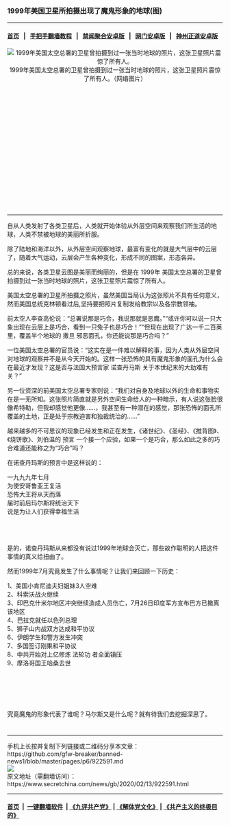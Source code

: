 ### 1999年美国卫星所拍摄出现了魔鬼形象的地球(图)
------------------------

#### [首页](https://github.com/gfw-breaker/banned-news1/blob/master/README.md) &nbsp;&nbsp;|&nbsp;&nbsp; [手把手翻墙教程](https://github.com/gfw-breaker/guides/wiki) &nbsp;&nbsp;|&nbsp;&nbsp; [禁闻聚合安卓版](https://github.com/gfw-breaker/bn-android) &nbsp;&nbsp;|&nbsp;&nbsp; [网门安卓版](https://github.com/oGate2/oGate) &nbsp;&nbsp;|&nbsp;&nbsp; [神州正道安卓版](https://github.com/SzzdOgate/update) 



<div class="article_right" style="fone-color:#000">
 <p style="text-align:center">
  <img alt="1999年美国太空总署的卫星曾拍摄到过一张当时地球的照片，这张卫星照片震惊了所有人。" src="https://img3.secretchina.com/pic/2020/2-10/p2624571a366619624-ss.jpg"/>
  <br>
   1999年美国太空总署的卫星曾拍摄到过一张当时地球的照片，这张卫星照片震惊了所有人。（网络图片）
   <span id="hideid" name="hideid" style="color:red;display:none;">
    <span href="https://www.secretchina.com">
    </span>
   </span>
  </br>
 </p>
 <div id="txt-mid1-t21-2017">
  <ins class="adsbygoogle" data-ad-client="ca-pub-1276641434651360" data-ad-slot="2451032099" style="display:inline-block;width:336px;height:280px">
  </ins>
  

---


  </div>
 </div>
 <p>
  自从人类发射了各类卫星后，人类就开始体验从外层空间来观察我们所生活的地球，人类不禁被地球的美丽所折服。
  <span id="hideid" name="hideid" style="color:red;display:none;">
   <span href="https://www.secretchina.com">
   </span>
  </span>
 </p>
 <p>
  除了陆地和海洋以外，从外层空间观察地球，最富有变化的就是大气层中的云层了，随着大气运动，云层会产生各种变化，形成不同的图案，形态各异。
 </p>
 <p>
  总的来说，各类卫星云图是美丽而绚丽的，但是在
  <span href="https://www.secretchina.com/news/gb/tag/1999年" target="_blank">
   1999年
  </span>
  美国太空总署的卫星曾拍摄到过一张当时地球的照片，这张卫星照片震惊了所有人。
 </p>
 <p>
  美国太空总署的卫星所拍摄之照片，虽然美国当局认为这张照片不具有任何意义，然而美国总统克林顿看过后,坚持要把照片复制发给教宗以及各宗教领袖。
 </p>
 <p>
  前太空人李查高伦说：“总署说那是巧合，我说那就是恶魔。”“或许你可以说一只大象出现在云层上是巧合，看到一只兔子也是巧合！”“但现在出现了广达一千二百英里，覆盖半个地球的
  <span href="https://www.secretchina.com/news/gb/tag/撒旦" target="_blank">
   撒旦
  </span>
  邪恶面孔，你还能说那是巧合吗？”
 </p>
 <p>
  一位美国太空总署的官员说：“这实在是一件难以解释的事，因为人类从外层空间对地球的观察并不是从今天开始的。这样一张恐怖的具有魔鬼形象的面孔为什么会在最近才发现？这是否与法国大预言家
  <span href="https://www.secretchina.com/news/gb/tag/诺查丹马斯" target="_blank">
   诺查丹马斯
  </span>
  关于本世纪末的大劫难有关？”
 </p>
 <p>
  另一位资深的前美国太空总署专家则说：“我们对自身及地球以外的生命和事物实在是一无所知。这张照片简直就是另外空间生命给人的一种暗示，有人说这张脸很像希特勒，但我却感觉他更像……，我甚至有一种潜在的感觉，那张恐怖的面孔所覆盖的土地，正是处于宗教迫害和独裁统治的……”
 </p>
 <p>
  越来越多的不可思议的现象已经发生和正在发生，《诸世纪》、《圣经》、《推背图》、《烧饼歌》、刘伯温的
  <span href="https://www.secretchina.com/news/gb/tag/预言" target="_blank">
   预言
  </span>
  一个接一个应验，如果一个是巧合，那么如此之多的巧合难道还能称之为“巧合”吗？
 </p>
 <p>
  在诺查丹玛斯的预言中是这样说的：
 </p>
 <p>
  一九九九年七月
  <br>
   为使安哥鲁亚王复活
   <br>
    恐怖大王将从天而落
    <br>
     届时前后玛尔斯将统治天下
     <br>
      说是为让人们获得幸福生活
     </br>
    </br>
   </br>
  </br>
 </p>
 <p>
  是的，诺查丹玛斯从来都没有说过1999年地球会灭亡，那些故作聪明的人把这件事情的真义给扭曲了。
 </p>
 <p>
  然而1999年7月究竟发生了什么事情呢？让我们来回顾一下历史：
 </p>
 <p>
  1、美国小肯尼迪夫妇姐妹3人空难
  <br>
   2、科索沃战火继续
   <br>
    3、印巴克什米尔地区冲突继续造成人员伤亡，7月26日印度军方宣布巴方已撤离该地区
    <br>
     4、巴拉克就任以色列总理
     <br>
      5、狮子山内战双方达成和平协议
      <br>
       6、伊朗学生和警方发生冲突
       <br>
        7、多国签订刚果和平协议
        <br/>
        8、中共开始对上亿修炼
        <span href="https://www.secretchina.com/news/gb/tag/法轮功" target="_blank">
         法轮功
        </span>
        者全面镇压
        <br/>
        9、摩洛哥国王哈桑去世
       </br>
      </br>
     </br>
    </br>
   </br>
  </br>
 </p>
 <p>
  究竟魔鬼的形象代表了谁呢？马尔斯又是什么呢？就有待我们去挖掘深思了。
  <center>
   <div>
    <div id="txt-mid2-t22-2017" style="display: block;  max-height: 351px;  overflow: hidden;">
     <div id="SC-21xxx">
     </div>
     <ins class="adsbygoogle" data-ad-client="ca-pub-1276641434651360" data-ad-format="auto" data-ad-slot="4301710469" data-full-width-responsive="true" style="display:block">
     </ins>
    </div>
   </div>
  </center>
  <div style="padding-top:12px;">
  </div>
 </p>
</div>

<hr/>
手机上长按并复制下列链接或二维码分享本文章：<br/>
https://github.com/gfw-breaker/banned-news1/blob/master/pages/p6/922591.md <br/>
<a href='https://github.com/gfw-breaker/banned-news1/blob/master/pages/p6/922591.md'><img src='https://github.com/gfw-breaker/banned-news1/blob/master/pages/p6/922591.md.png'/></a> <br/>
原文地址（需翻墙访问）：https://www.secretchina.com/news/gb/2020/02/13/922591.html


------------------------
#### [首页](https://github.com/gfw-breaker/banned-news1/blob/master/README.md) &nbsp;|&nbsp; [一键翻墙软件](https://github.com/gfw-breaker/nogfw/blob/master/README.md) &nbsp;| [《九评共产党》](https://github.com/gfw-breaker/9ping.md/blob/master/README.md#九评之一评共产党是什么) | [《解体党文化》](https://github.com/gfw-breaker/jtdwh.md/blob/master/README.md) | [《共产主义的终极目的》](https://github.com/gfw-breaker/gczydzjmd.md/blob/master/README.md)


<img src='http://gfw-breaker.win/banned-news/pages/p6/922591.md' width='0px' height='0px'/>